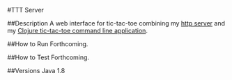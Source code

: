 #TTT Server

##Description
A web interface for tic-tac-toe combining my [http server](https://github.com/rmulhol/httpServer) and my [Clojure tic-tac-toe command line application](https://github.com/rmulhol/clojure-tic-tac-toe).

##How to Run
Forthcoming.

##How to Test
Forthcoming.

##Versions
Java 1.8